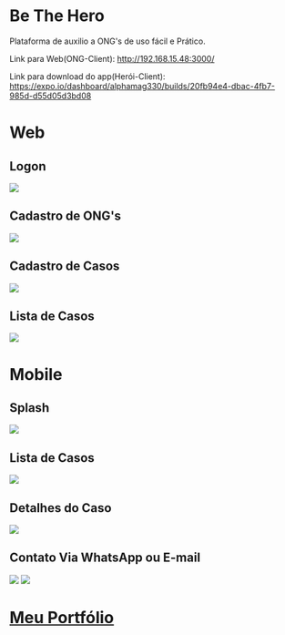 # Be The Hero

 Plataforma de auxilio a ONG's de uso fácil e Prático.

Link para Web(ONG-Client): http://192.168.15.48:3000/

Link para download do app(Herói-Client): https://expo.io/dashboard/alphamag330/builds/20fb94e4-dbac-4fb7-985d-d55d05d3bd08

<!DOCTYPE html>

<html lang="pt-br">

<head>
    <meta charset="utf-8"/>
</head>
<body>

<h1>Web</h1>
<h2>Logon</h2>
<img src="assets_readme/BeTheHeroLogon.jpg"/>
<h2>Cadastro de ONG's</h2>
<img src="assets_readme/BeTheHeroNewlogin1.jpg"/>
<h2>Cadastro de Casos</h2>
<img src="assets_readme/BeTheHeroNew.jpg"/>
<h2>Lista de Casos</h2>
<img src="assets_readme/BeTheHeroSession.jpg"/>

<h1>Mobile</h1>
<h2>Splash</h2>
<img src="assets_readme/Screenshot_20.jpg"/>
<h2>Lista de Casos</h2>
<img src="assets_readme/Screenshot_21.jpg"/>
<h2>Detalhes do Caso</h2>
<img src="assets_readme/Screenshot_22.jpg"/>
<h2>Contato Via WhatsApp ou E-mail</h2>
<img src="assets_readme/Screenshot_23.jpg"/>
<img src="assets_readme/printWhats.jpg"/>



<h1><a href="https://guilhermemag.github.io/" target="_blank"> Meu Portfólio </a></h1> 
  
</body>
</html>



